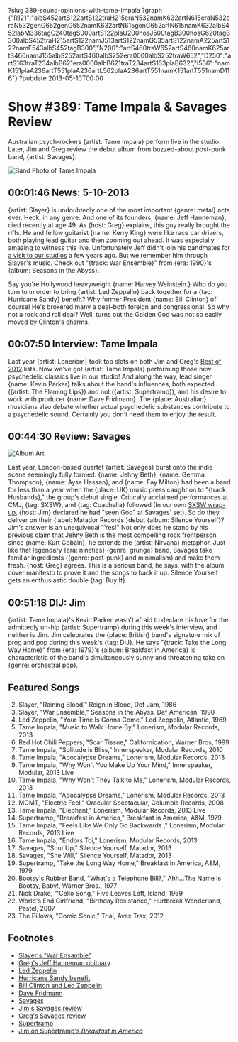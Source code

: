 ?slug 389-sound-opinions-with-tame-impala
?graph {"R121":"albS452artS122artS122traH215eraN532namK632artN615eraN532eraN532genG652genG652namK632artN615genG652artN615namK632albS452labM336tagC240tagS000artS122plaU200hosJ500tagB300hosG620tagB300albS452traH215artS122namJ513artS122namG535artS122namA225artS122namF543albS452tagB300","N200":"artS460traW652artS460namK625artS460namJ155albS252artS460albS252era0000albS252traW652","D250":"artS163traT234albB621era0000albB621traT234artS163plaB632","I536":"namK151plaA236artT551plaA236artL562plaA236artT551namK151artT551namD116"}
?pubdate 2013-05-10T00:00

# Show #389: Tame Impala & Savages Review
Australian psych-rockers {artist: Tame Impala} perform live in the studio. Later, Jim and Greg review the debut album from buzzed-about post-punk band, {artist: Savages}.

![Band Photo of Tame Impala](http://static.soundopinions.org/images/2013/tameimpala.jpg)

## 00:01:46 News: 5-10-2013
{artist: Slayer} is undoubtedly one of the most important {genre: metal} acts ever. Heck, in any genre. And one of its founders, {name: Jeff Hanneman}, died recently at age 49. As {host: Greg} explains, this guy really brought the riffs. He and fellow guitarist {name: Kerry King} were like race car drivers, both playing lead guitar and then zooming out ahead. It was especially amazing to witness this live. Unfortunately Jeff didn't join his bandmates for [a visit to our studios](show/250) a few years ago. But we remember him through Slayer's music. Check out "{track: War Ensemble}" from {era: 1990}'s {album: Seasons in the Abyss}.

Say you're Hollywood heavyweight {name: Harvey Weinstein.} Who do you turn to in order to bring {artist: Led Zeppelin} back together for a {tag: Hurricane Sandy} benefit? Why former President {name: Bill Clinton} of course! He's brokered many a deal-both foreign and congressional. So why not a rock and roll deal? Well, turns out the Golden God was not so easily moved by Clinton's charms.
 
## 00:07:50 Interview: Tame Impala
Last year {artist: Lonerism} took top slots on both Jim and Greg's [Best of 2012](/show/367/) lists. Now we've got {artist: Tame Impala} performing those new psychedelic classics live in our studio! And along the way, lead singer {name: Kevin Parker} talks about the band's influences, both expected ({artist: The Flaming Lips}) and not ({artist: Supertramp}), and his desire to work with producer {name: Dave Fridmann}. The {place: Australian} musicians also debate whether actual psychedelic substances contribute to a psychedelic sound. Certainly you don't need them to enjoy the result.

## 00:44:30 Review: Savages
![Album Art](http://a2.mzstatic.com/us/r1000/077/Features/v4/47/70/7b/47707bc2-5a24-38db-c72a-80778ec00c4d/dj.ctluxpcy.600x600-75.jpg "https://itunes.apple.com/us/album/silence-yourself/id614945667?uo=4")

Last year, London-based quartet {artist: Savages} burst onto the indie scene seemingly fully formed. {name: Jehny Beth}, {name: Gemma Thompson}, {name: Ayse Hassan}, and {name: Fay Milton} had been a band for less than a year when the {place: UK} music press caught on to "{track: Husbands}," the group's debut single. Critically acclaimed performances at CMJ, {tag: SXSW}, and {tag: Coachella} followed (In our own [SXSW wrap-up](show/382), {host: Jim} declared he had "seen God" at Savages' set). So do they deliver on their {label: Matador Records }debut {album: Silence Yourself}? Jim's answer is an unequivocal "Yes!" Not only does he stand by his previous claim that Jehny Beth is the most compelling rock frontperson since {name: Kurt Cobain}, he extends the {artist: Nirvana} metaphor. Just like that legendary {era: nineties} {genre: grunge} band, Savages take familiar ingredients ({genre: post-punk} and minimalism) and make them fresh. {host: Greg} agrees. This is a serious band, he says, with the album cover manifesto to prove it and the songs to back it up. Silence Yourself gets an enthusiastic double {tag: Buy It}.

## 00:51:18 DIJ: Jim
{artist: Tame Impala}'s Kevin Parker wasn't afraid to declare his love for the admittedly un-hip {artist: Supertramp} during this week's interview, and neither is Jim. Jim celebrates the {place: British} band's signature mix of prog and pop during this week's {tag: DIJ}. He says "{track: Take the Long Way Home}" from {era: 1979}'s {album: Breakfast in America} is characteristic of the band's simultaneously sunny and threatening take on {genre: orchestral pop}.


## Featured Songs
2. Slayer, "Raining Blood," Reign in Blood, Def Jam, 1986
3. Slayer, "War Ensemble," Seasons in the Abyss, Def American, 1990
4. Led Zeppelin, "Your Time Is Gonna Come," Led Zeppelin, Atlantic, 1969
5. Tame Impala, "Music to Walk Home By," Lonerism, Modular Records, 2013
6. Red Hot Chili Peppers, "Scar Tissue," Californication, Warner Bros, 1999
7. Tame Impala, "Solitude is Bliss," Innerspeaker, Modular Records, 2010
8. Tame Impala, "Apocalypse Dreams," Lonerism, Modular Records, 2013
9. Tame Impala, "Why Won't You Make Up Your Mind," Innerspeaker, Modular, 2013 Live
10. Tame Impala, "Why Won't They Talk to Me," Lonerism, Modular Records, 2013
11. Tame Impala, "Apocalypse Dreams," Lonerism, Modular Records, 2013
12. MGMT, "Electric Feel," Oracular Spectacular, Columbia Records, 2008
13. Tame Impala, "Elephant," Lonerism, Modular Records, 2013 Live
14. Supertramp, "Breakfast in America," Breakfast in America, A&M, 1979
15. Tame Impala, "Feels Like We Only Go Backwards ," Lonerism, Modular Records, 2013 Live
16. Tame Impala, "Endors Toi," Lonerism, Modular Records, 2013
17. Savages, "Shut Up," Silence Yourself, Matador, 2013
18. Savages, "She Will," Silence Yourself, Matador, 2013
19. Supertramp, "Take the Long Way Home," Breakfast in America, A&M, 1979
20. Bootsy's Rubber Band, "What's a Telephone Bill?," Ahh...The Name is Bootsy, Baby!, Warner Bros., 1977
21. Nick Drake, "'Cello Song," Five Leaves Left, Island, 1969
22. World's End Girlfriend, "Birthday Resistance," Hurtbreak Wonderland, Pastel, 2007
23. The Pillows, "Comic Sonic," Trial, Avex Trax, 2012

## Footnotes
- [Slayer's "War Ensamble"](https://www.youtube.com/watch?v=EpMuCrbxE8A)
- [Greg's Jeff Hanneman obituary](http://articles.chicagotribune.com/2013-05-02/entertainment/chi-slayer-guitarist-jeff-hanneman-dead-20130502_1_jeff-hanneman-drummer-dave-lombardo-tom-araya)
- [Led Zeppelin](http://www.ledzeppelin.com/)
- [Hurricane Sandy benefit](http://online.wsj.com/news/articles/SB10001424127887324478304578171563564610842)
- [Bill Clinton and Led Zeppelin](http://www.nydailynews.com/entertainment/music-arts/bill-clinton-broker-led-zeppelin-reunion-article-1.1336227)
- [Dave Fridmann](http://www.davefridmann.com/dave/Main.html)
- [Savages](http://savagesband.com/)
- [Jim's Savages review](http://www.wbez.org/blogs/jim-derogatis/2013-05/savages-drop-startlingly-powerful-debut-107065)
- [Greg's Savages review](http://www.chicagotribune.com/entertainment/music/turnitup/chi-savages-album-review-20130506,0,3856296.column)
- [Supertramp](http://supertramp.com/)
- [Jim on Supertramp's *Breakfast in America*](http://www.jimdero.com/News2002/GreatJune30Supertramp.htm)
